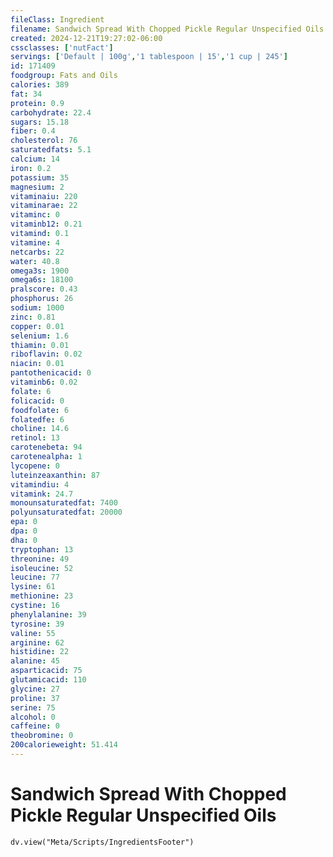 ```yaml
---
fileClass: Ingredient
filename: Sandwich Spread With Chopped Pickle Regular Unspecified Oils
created: 2024-12-21T19:27:02-06:00
cssclasses: ['nutFact']
servings: ['Default | 100g','1 tablespoon | 15','1 cup | 245']
id: 171409
foodgroup: Fats and Oils
calories: 389
fat: 34
protein: 0.9
carbohydrate: 22.4
sugars: 15.18
fiber: 0.4
cholesterol: 76
saturatedfats: 5.1
calcium: 14
iron: 0.2
potassium: 35
magnesium: 2
vitaminaiu: 220
vitaminarae: 22
vitaminc: 0
vitaminb12: 0.21
vitamind: 0.1
vitamine: 4
netcarbs: 22
water: 40.8
omega3s: 1900
omega6s: 18100
pralscore: 0.43
phosphorus: 26
sodium: 1000
zinc: 0.81
copper: 0.01
selenium: 1.6
thiamin: 0.01
riboflavin: 0.02
niacin: 0.01
pantothenicacid: 0
vitaminb6: 0.02
folate: 6
folicacid: 0
foodfolate: 6
folatedfe: 6
choline: 14.6
retinol: 13
carotenebeta: 94
carotenealpha: 1
lycopene: 0
luteinzeaxanthin: 87
vitamindiu: 4
vitamink: 24.7
monounsaturatedfat: 7400
polyunsaturatedfat: 20000
epa: 0
dpa: 0
dha: 0
tryptophan: 13
threonine: 49
isoleucine: 52
leucine: 77
lysine: 61
methionine: 23
cystine: 16
phenylalanine: 39
tyrosine: 39
valine: 55
arginine: 62
histidine: 22
alanine: 45
asparticacid: 75
glutamicacid: 110
glycine: 27
proline: 37
serine: 75
alcohol: 0
caffeine: 0
theobromine: 0
200calorieweight: 51.414
---
```


# Sandwich Spread With Chopped Pickle Regular Unspecified Oils

```dataviewjs
dv.view("Meta/Scripts/IngredientsFooter")
```